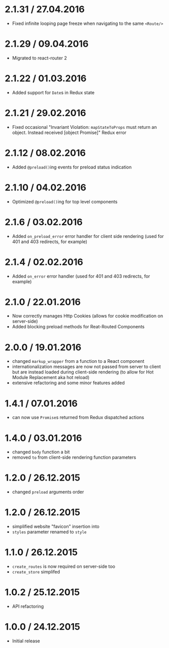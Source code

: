 2.1.31 / 27.04.2016
===================

  * Fixed infinite looping page freeze when navigating to the same `<Route/>`

2.1.29 / 09.04.2016
===================

  * Migrated to react-router 2

2.1.22 / 01.03.2016
===================

  * Added support for `Date`s in Redux state

2.1.21 / 29.02.2016
===================

  * Fixed occasional "Invariant Violation: `mapStateToProps` must return an object. Instead received [object Promise]" Redux error

2.1.12 / 08.02.2016
===================

  * Added `@preload()`ing events for preload status indication

2.1.10 / 04.02.2016
===================

  * Optimized `@preload()`ing for top level components

2.1.6 / 03.02.2016
==================

  * Added `on_preload_error` error handler for client side rendering (used for 401 and 403 redirects, for example)

2.1.4 / 02.02.2016
==================

  * Added `on_error` error handler (used for 401 and 403 redirects, for example)

2.1.0 / 22.01.2016
==================

  * Now correctly manages Http Cookies (allows for cookie modification on server-side)
  * Added blocking preload methods for Reat-Routed Components

2.0.0 / 19.01.2016
==================

  * changed `markup_wrapper` from a function to a React component
  * internationalization messages are now not passed from server to client but are instead loaded during client-side rendering (to allow for Hot Module Replacement aka hot reload)
  * extensive refactoring and some minor features added

1.4.1 / 07.01.2016
==================

  * can now use `Promise`s returned from Redux dispatched actions

1.4.0 / 03.01.2016
==================

  * changed `body` function a bit
  * removed `to` from client-side rendering function parameters

1.2.0 / 26.12.2015
==================

  * changed `preload` arguments order

1.2.0 / 26.12.2015
==================

  * simplified website "favicon" insertion into <head/>
  * `styles` parameter renamed to `style`

1.1.0 / 26.12.2015
==================

  * `create_routes` is now required on server-side too
  * `create_store` simplifed

1.0.2 / 25.12.2015
==================

  * API refactoring

1.0.0 / 24.12.2015
==================

  * Initial release